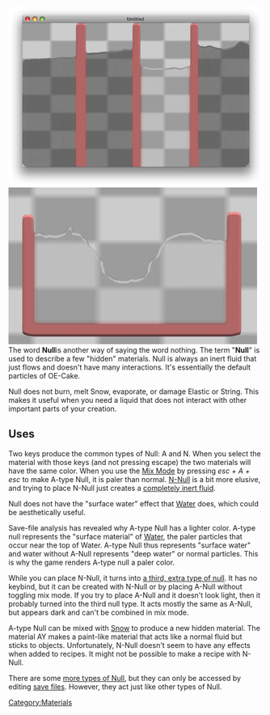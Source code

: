 ![A-Null, N-Null, esc-A-Null, esc-N-Null](/images/Nulltypes.png "A-Null, N-Null, esc-A-Null, esc-N-Null")![Null liquid](/images/Null.jpg "Null liquid")The word **Null**is another way of saying the word nothing. The term "**Null**" is used to describe a few "hidden" materials. Null is always an inert fluid that just flows and doesn't have many interactions. It's essentially the default particles of OE-Cake.

Null does not burn, melt Snow, evaporate, or damage Elastic or String. This makes it useful when you need a liquid that does not interact with other important parts of your creation.

## Uses

Two keys produce the common types of Null: A and N. When you select the material with those keys (and not pressing escape) the two materials will have the same color. When you use the [Mix Mode](/Mix%20Mode.md "Mix Mode") by pressing *esc + A + esc* to make A-type Null, it is paler than normal. [N-Null](/N-Null.md "N-Null") is a bit more elusive, and trying to place N-Null just creates a [completely inert fluid](/True%20Null.md "True Null").

Null does not have the "surface water" effect that [Water](/Water.md "Water") does, which could be aesthetically useful.

Save-file analysis has revealed why A-type Null has a lighter color. A-type null represents the "surface material" of [Water](/Water.md "Water"), the paler particles that occur near the top of Water. A-type Null thus represents "surface water" and water without A-Null represents "deep water" or normal particles. This is why the game renders A-type null a paler color.

While you can place N-Null, it turns into [a third, extra type of null](/True%20Null.md "True Null"). It has no keybind, but it can be created with N-Null or by placing A-Null without toggling mix mode. If you try to place A-Null and it doesn't look light, then it probably turned into the third null type. It acts mostly the same as A-Null, but appears dark and can't be combined in mix mode.

A-type Null can be mixed with [Snow](/Snow.md "Snow") to produce a new hidden material. The material AY makes a paint-like material that acts like a normal fluid but sticks to objects. Unfortunately, N-Null doesn't seem to have any effects when added to recipes. It might not be possible to make a recipe with N-Null.

There are some [more types of Null](/Extraneous%20Nulls.md "Extraneous Nulls"), but they can only be accessed by editing [save files](/.oec%20File.md ".oec File"). However, they act just like other types of Null.

[Category:Materials](/Category_Materials.md "Category:Materials")
